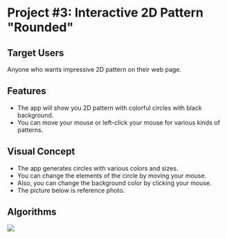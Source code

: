 # Project #3: Interactive 2D Pattern "Rounded"

## Target Users
Anyone who wants impressive 2D pattern on their web page.

## Features
- The app will show you 2D pattern with colorful circles with black background.
- You can move your mouse or left-click your mouse for various kinds of patterns.

## Visual Concept
- The app generates circles with various colors and sizes.
- You can change the elements of the circle by moving your mouse.
- Also, you can change the background color by clicking your mouse.
- The picture below is reference photo.

## Algorithms
<img src="https://i.ibb.co/x7XNv76/p3-Jung-Won-Lee-20171672.jpg"/>

